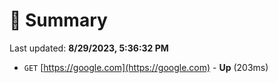 # 📖 Summary
Last updated: **8/29/2023, 5:36:32 PM**

- `GET` [https://google.com](https://google.com) - **Up** (203ms)
